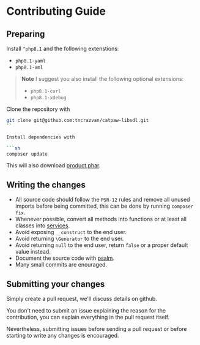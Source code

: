 # Contributing Guide

## Preparing

Install `^php8.1` and the following extenstions:
- `php8.1-yaml`
- `php8.1-xml`

> **Note** I suggest you also install the following optional extensions:
> - `php8.1-curl`
> - `php8.1-xdebug`


Clone the repository with 
```sh
git clone git@github.com:tncrazvan/catpaw-libsdl.git
``

Install dependencies with

```sh
composer update
```

This will also download [product.phar](https://github.com/tncrazvan/catpaw-dev-tools/releases).


## Writing the changes

- All source code should follow the `PSR-12` rules and remove all unused 
  imports before being committed, this can be done by running `composer fix`.
- Whenever possible, convert all methods into functions or at least 
  all classes into [services](https://github.com/tncrazvan/catpaw-core/blob/master/docs/13.Services.md).
- Avoid exposing `__construct` to the end user.
- Avoid returning `\Generator` to the end user.
- Avoid returning `null` to the end user, return `false` or a proper default value instead.
- Document the source code with [psalm](https://psalm.dev).
- Many small commits are enouraged.

## Submitting your changes

Simply create a pull request, we'll discuss details on github.

You don't need to submit an issue explaining the reason for the contribution, you can explain everything in the pull request itself.

Nevertheless, submitting issues before sending a pull request or before starting to write any changes is encouraged.
